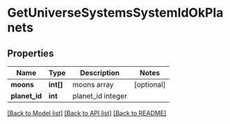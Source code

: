 # GetUniverseSystemsSystemIdOkPlanets

## Properties
Name | Type | Description | Notes
------------ | ------------- | ------------- | -------------
**moons** | **int[]** | moons array | [optional] 
**planet_id** | **int** | planet_id integer | 

[[Back to Model list]](../README.md#documentation-for-models) [[Back to API list]](../README.md#documentation-for-api-endpoints) [[Back to README]](../README.md)


